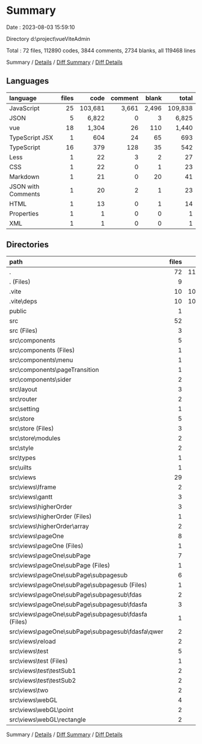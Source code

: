 # Summary

Date : 2023-08-03 15:59:10

Directory d:\\project\\vueViteAdmin

Total : 72 files,  112890 codes, 3844 comments, 2734 blanks, all 119468 lines

Summary / [Details](details.md) / [Diff Summary](diff.md) / [Diff Details](diff-details.md)

## Languages
| language | files | code | comment | blank | total |
| :--- | ---: | ---: | ---: | ---: | ---: |
| JavaScript | 25 | 103,681 | 3,661 | 2,496 | 109,838 |
| JSON | 5 | 6,822 | 0 | 3 | 6,825 |
| vue | 18 | 1,304 | 26 | 110 | 1,440 |
| TypeScript JSX | 1 | 604 | 24 | 65 | 693 |
| TypeScript | 16 | 379 | 128 | 35 | 542 |
| Less | 1 | 22 | 3 | 2 | 27 |
| CSS | 1 | 22 | 0 | 1 | 23 |
| Markdown | 1 | 21 | 0 | 20 | 41 |
| JSON with Comments | 1 | 20 | 2 | 1 | 23 |
| HTML | 1 | 13 | 0 | 1 | 14 |
| Properties | 1 | 1 | 0 | 0 | 1 |
| XML | 1 | 1 | 0 | 0 | 1 |

## Directories
| path | files | code | comment | blank | total |
| :--- | ---: | ---: | ---: | ---: | ---: |
| . | 72 | 112,890 | 3,844 | 2,734 | 119,468 |
| . (Files) | 9 | 6,905 | 31 | 31 | 6,967 |
| .vite | 10 | 103,664 | 3,656 | 2,492 | 109,812 |
| .vite\\deps | 10 | 103,664 | 3,656 | 2,492 | 109,812 |
| public | 1 | 1 | 0 | 0 | 1 |
| src | 52 | 2,320 | 157 | 211 | 2,688 |
| src (Files) | 3 | 28 | 6 | 6 | 40 |
| src\\components | 5 | 240 | 9 | 21 | 270 |
| src\\components (Files) | 1 | 75 | 0 | 4 | 79 |
| src\\components\\menu | 1 | 34 | 4 | 4 | 42 |
| src\\components\\pageTransition | 1 | 38 | 3 | 6 | 47 |
| src\\components\\sider | 2 | 93 | 2 | 7 | 102 |
| src\\layout | 3 | 405 | 11 | 17 | 433 |
| src\\router | 2 | 109 | 49 | 14 | 172 |
| src\\setting | 1 | 4 | 2 | 0 | 6 |
| src\\store | 5 | 123 | 32 | 10 | 165 |
| src\\store (Files) | 3 | 48 | 32 | 8 | 88 |
| src\\store\\modules | 2 | 75 | 0 | 2 | 77 |
| src\\style | 2 | 44 | 3 | 3 | 50 |
| src\\types | 1 | 11 | 0 | 0 | 11 |
| src\\uilts | 1 | 14 | 10 | 2 | 26 |
| src\\views | 29 | 1,342 | 35 | 138 | 1,515 |
| src\\views\\Iframe | 2 | 19 | 1 | 3 | 23 |
| src\\views\\gantt | 3 | 726 | 24 | 68 | 818 |
| src\\views\\higherOrder | 3 | 110 | 0 | 14 | 124 |
| src\\views\\higherOrder (Files) | 1 | 4 | 0 | 1 | 5 |
| src\\views\\higherOrder\\array | 2 | 106 | 0 | 13 | 119 |
| src\\views\\pageOne | 8 | 190 | 1 | 23 | 214 |
| src\\views\\pageOne (Files) | 1 | 3 | 1 | 0 | 4 |
| src\\views\\pageOne\\subPage | 7 | 187 | 0 | 23 | 210 |
| src\\views\\pageOne\\subPage (Files) | 1 | 4 | 0 | 0 | 4 |
| src\\views\\pageOne\\subPage\\subpagesub | 6 | 183 | 0 | 23 | 206 |
| src\\views\\pageOne\\subPage\\subpagesub (Files) | 1 | 4 | 0 | 0 | 4 |
| src\\views\\pageOne\\subPage\\subpagesub\\fdas | 2 | 100 | 0 | 4 | 104 |
| src\\views\\pageOne\\subPage\\subpagesub\\fdasfa | 3 | 79 | 0 | 19 | 98 |
| src\\views\\pageOne\\subPage\\subpagesub\\fdasfa (Files) | 1 | 4 | 0 | 0 | 4 |
| src\\views\\pageOne\\subPage\\subpagesub\\fdasfa\\qwer | 2 | 75 | 0 | 19 | 94 |
| src\\views\\reload | 2 | 16 | 0 | 3 | 19 |
| src\\views\\test | 5 | 50 | 3 | 7 | 60 |
| src\\views\\test (Files) | 1 | 4 | 0 | 0 | 4 |
| src\\views\\test\\testSub1 | 2 | 24 | 0 | 4 | 28 |
| src\\views\\test\\testSub2 | 2 | 22 | 3 | 3 | 28 |
| src\\views\\two | 2 | 153 | 4 | 4 | 161 |
| src\\views\\webGL | 4 | 78 | 2 | 16 | 96 |
| src\\views\\webGL\\point | 2 | 60 | 1 | 10 | 71 |
| src\\views\\webGL\\rectangle | 2 | 18 | 1 | 6 | 25 |

Summary / [Details](details.md) / [Diff Summary](diff.md) / [Diff Details](diff-details.md)